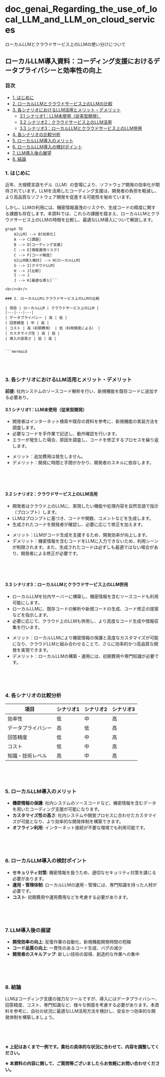 # doc_genai_Regarding_the_use_of_local_LLM_and_LLM_on_cloud_services
ローカルLLMとクラウドサービス上のLLMの使い分けについて


## ローカルLLM導入資料：コーディング支援におけるデータプライバシーと効率性の向上

### 目次

- [1. はじめに](#1-はじめに)
- [2. ローカルLLMとクラウドサービス上のLLMの比較](#2-ローカルllmとクラウドサービス上のllmの比較)
- [3. 各シナリオにおけるLLM活用とメリット・デメリット](#3-各シナリオにおけるllm活用とメリットデメリット)
  - [3.1 シナリオ1：LLM未使用（従来型開発）](#31-シナリオ1llm未使用従来型開発)
  - [3.2 シナリオ2：クラウドサービス上のLLM活用](#32-シナリオ2クラウドサービス上のllm活用)
  - [3.3 シナリオ3：ローカルLLMとクラウドサービス上のLLM併用](#33-シナリオ3ローカルllmとクラウドサービス上のllm併用)
- [4. 各シナリオの比較分析](#4-各シナリオの比較分析)
- [5. ローカルLLM導入のメリット](#5-ローカルllm導入のメリット)
- [6. ローカルLLM導入の検討ポイント](#6-ローカルllm導入の検討ポイント)
- [7. LLM導入後の展望](#7-llm導入後の展望)
- [8. 結論](#8-結論)

### 1. はじめに

近年、大規模言語モデル（LLM）の登場により、ソフトウェア開発の効率化が期待されています。LLMを活用したコーディング支援は、開発者の負担を軽減し、より高品質なソフトウェア開発を促進する可能性を秘めています。

しかし、LLMの利用には、機密情報漏洩のリスクや、生成コードの精度に関する課題も存在します。本資料では、これらの課題を踏まえ、ローカルLLMとクラウドサービス上のLLMの特徴を比較し、最適なLLM導入について解説します。


```mermaid
graph TD
    A[LLM] --> B[効率化]
    A --> C[課題]
    B --> D[コーディング支援]
    C --> E[情報漏洩リスク]
    C --> F[コード精度]
    G[LLM導入検討] --> H[ローカルLLM]
    G --> I[クラウドLLM]
    H --> J[比較]
    I --> J
    J --> K[最適な導入]```

<br/><br/>

### 2. ローカルLLMとクラウドサービス上のLLMの比較

| 項目 | ローカルLLM | クラウドサービス上のLLM |
|---|---|---|
| データプライバシー | 高 | 低 |
| 回答精度 | 中 | 高 |
| コスト | 高（初期費用） | 低（利用頻度による） |
| カスタマイズ性 | 高 | 低 |
| 導入の容易さ | 低 | 高 |


```mermaid
```

<br/><br/>

### 3. 各シナリオにおけるLLM活用とメリット・デメリット

**前提:** 社内システムのソースコード解析を行い、新規機能を既存コードに追加する必要あり。

#### 3.1 シナリオ1：LLM未使用（従来型開発）

- 開発者はインターネット検索や既存の資料を参考に、新規機能の実装方法を調査します。
- 必要なコードを手作業で記述し、動作確認を行います。
- エラーが発生した場合、原因を調査し、コードを修正するプロセスを繰り返します。

* メリット：追加費用は発生しません。
* デメリット：開発に時間と手間がかかり、開発者のスキルに依存します。


```mermaid
```

<br/><br/>

#### 3.2 シナリオ2：クラウドサービス上のLLM活用

- 開発者はクラウド上のLLMに、実現したい機能や処理内容を自然言語で指示（プロンプト）します。
- LLMはプロンプトに基づき、コードや関数、コメントなどを生成します。
- 生成されたコードを開発者が確認し、必要に応じて修正を加えます。

* メリット：LLMがコード生成を支援するため、開発効率が向上します。
* デメリット：機密情報を含むコードをLLMに入力できないため、利用シーンが制限されます。また、生成されたコードは必ずしも最適ではない場合があり、開発者による修正が必要です。


```mermaid
```

<br/><br/>

#### 3.3 シナリオ3：ローカルLLMとクラウドサービス上のLLM併用

- ローカルLLMを社内サーバーに構築し、機密情報を含むソースコードも利用可能にします。
- ローカルLLMに、既存コードの解析や新規コードの生成、コード修正の提案などを指示します。
- 必要に応じて、クラウド上のLLMも併用し、より高度なコード生成や情報収集を行います。

* メリット：ローカルLLMにより機密情報の保護と高度なカスタマイズが可能になり、クラウドLLMと組み合わせることで、さらに効率的かつ高品質な開発を実現できます。
* デメリット：ローカルLLMの構築・運用には、初期費用や専門知識が必要です。


```mermaid
```

<br/><br/>

### 4. 各シナリオの比較分析

| 項目 | シナリオ1 | シナリオ2 | シナリオ3 |
|---|---|---|---|
| 効率性 | 低 | 中 | 高 |
| データプライバシー | 高 | 低 | 高 |
| 回答精度 | 低 | 中 | 高 |
| コスト | 低 | 中 | 高 |
| 知識・技術レベル | 高 | 中 | 高 |


```mermaid
```

<br/><br/>

### 5. ローカルLLM導入のメリット

- **機密情報の保護**: 社内システムのソースコードなど、機密情報を含むデータを用いたコーディング支援が可能になります。
- **カスタマイズ性の高さ**:  社内システムや開発プロセスに合わせたカスタマイズが可能となり、より効率的な開発体制を構築できます。
- **オフライン利用**: インターネット接続が不要な環境でも利用可能です。


```mermaid
```

<br/><br/>

### 6. ローカルLLM導入の検討ポイント

- **セキュリティ対策**: 機密情報を扱うため、適切なセキュリティ対策を講じる必要があります。
- **運用・管理体制**: ローカルLLMの運用・管理には、専門知識を持った人材が必要です。
- **コスト**: 初期費用や運用費用などを考慮する必要があります。


```mermaid
```

<br/><br/>

### 7. LLM導入後の展望

- **開発効率の向上**: 反復作業の自動化、新規機能開発時間の短縮
- **コード品質の向上**: 一貫性のあるコード生成、バグの減少
- **開発者のスキルアップ**: 新しい技術の習得、創造的な作業への集中


```mermaid
```

<br/><br/>

### 8. 結論

LLMはコーディング支援の強力なツールですが、導入にはデータプライバシー、回答精度、コスト、専門知識など、様々な側面を考慮する必要があります。本資料を参考に、自社の状況に最適なLLM活用方法を検討し、安全かつ効率的な開発体制を構築しましょう。


```mermaid
```

<br/><br/>

**※ 上記はあくまで一例です。貴社の具体的な状況に合わせて、内容を調整してください。** 

**※ 本資料の内容に関して、ご質問等ございましたらお気軽にお問い合わせください。** 
